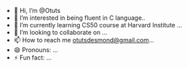 - 👋 Hi, I’m @Otuts
- 👀 I’m interested in being fluent in C language..
- 🌱 I’m currently learning CS50 course at Harvard Institute ...
- 💞️ I’m looking to collaborate on  ...
- 📫 How to reach me otutsdesmond@gmail.com...
- 😄 Pronouns: ...
- ⚡ Fun fact: ...

<!---
otuts/otuts is a ✨ special ✨ repository because its `README.md` (this file) appears on your GitHub profile.
You can click the Preview link to take a look at your changes.
--->
